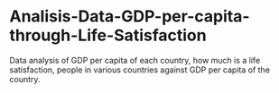 # Analisis-Data-GDP-per-capita-through-Life-Satisfaction
Data analysis of GDP per capita of each country, how much is a life satisfaction, people in various countries against GDP per capita of the country.
